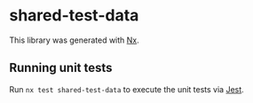 # shared-test-data

This library was generated with [Nx](https://nx.dev).

## Running unit tests

Run `nx test shared-test-data` to execute the unit tests via [Jest](https://jestjs.io).
